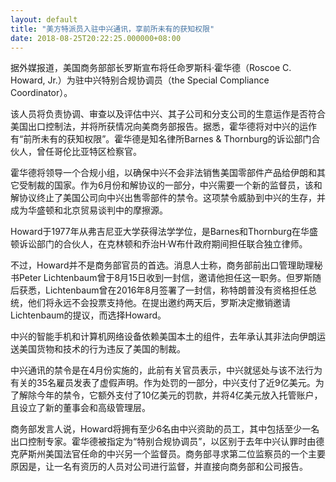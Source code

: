 ```yaml
---
layout: default
title: "美方特派员入驻中兴通讯，享前所未有的获知权限"
date: 2018-08-25T20:22:25.000000+08:00
---
```


据外媒报道，美国商务部部长罗斯宣布将任命罗斯科·霍华德（Roscoe C. Howard, Jr.）为驻中兴特别合规协调员（the Special Compliance Coordinator）。

该人员将负责协调、审查以及评估中兴、其子公司和分支公司的生意运作是否符合美国出口控制法，并将所获情况向美商务部报告。据悉，霍华德将对中兴的运作有“前所未有的获知权限”。霍华德是知名律所Barnes & Thornburg的诉讼部门合伙人，曾任哥伦比亚特区检察官。

霍华德将领导一个合规小组，以确保中兴不会非法销售美国零部件产品给伊朗和其它受制裁的国家。作为6月份和解协议的一部分，中兴需要一个新的监督员，该和解协议终止了美国公司向中兴出售零部件的禁令。这项禁令威胁到中兴的生存，并成为华盛顿和北京贸易谈判中的摩擦源。

Howard于1977年从弗吉尼亚大学获得法学学位，是Barnes和Thornburg在华盛顿诉讼部门的合伙人，在克林顿和乔治H·W布什政府期间担任联合独立律师。

不过，Howard并不是商务部官员的首选。消息人士称，商务部前出口管理助理秘书Peter Lichtenbaum曾于8月15日收到一封信，邀请他担任这一职务。但罗斯随后获悉，Lichtenbaum曾在2016年8月签署了一封信，称特朗普没有资格担任总统，他们将永远不会投票支持他。在提出邀约两天后，罗斯决定撤销邀请Lichtenbaum的提议，而选择Howard。

中兴的智能手机和计算机网络设备依赖美国本土的组件，去年承认其非法向伊朗运送美国货物和技术的行为违反了美国的制裁。

中兴通讯的禁令是在4月份实施的，此前有关官员表示，中兴就惩处与该不法行为有关的35名雇员发表了虚假声明。作为处罚的一部分，中兴支付了近9亿美元。为了解除今年的禁令，它额外支付了10亿美元的罚款，并将4亿美元放入托管账户，且设立了新的董事会和高级管理层。

商务部发言人说，Howard将拥有至少6名由中兴资助的员工，其中包括至少一名出口控制专家。霍华德被指定为“特别合规协调员”，以区别于去年中兴认罪时由德克萨斯州美国法官任命的中兴另一个监督员。商务部寻求第二位监察员的一个主要原因是，让一名有资历的人员对公司进行监督，并直接向商务部和公司报告。

